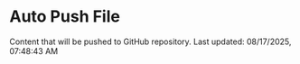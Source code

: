 # Auto Push File

Content that will be pushed to GitHub repository.
Last updated: 08/17/2025, 07:48:43 AM